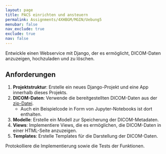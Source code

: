 ```yaml
---
layout: page
title: PACS einrichten und ansteuern
permalink: Assignments/4XHBGM/MGIN/Uebung5
menubar: false
nav_exclude: true
exclude: true
nav: false
---
```


Entwickle einen Webservice mit Django, der es ermöglicht, DICOM-Daten anzuzeigen, hochzuladen und zu löschen. 

## Anforderungen
1. **Projektstruktur**: Erstelle ein neues Django-Projekt und eine App innerhalb dieses Projekts.
2. **DICOM-Daten**: Verwende die bereitgestellten DICOM-Daten aus der [zip-Datei](/Assignments/4XHBGM/MGIN/PACS.zip).
    - Auch ein Beispielcode in Form von Jupyter-Notebooks ist dort enthalten.
3. **Modelle**: Erstelle ein Modell zur Speicherung der DICOM-Metadaten.
4. **Views**: Implementiere Views, die es ermöglichen, die DICOM-Daten in einer HTML-Seite anzuzeigen.
5. **Templates**: Erstelle Templates für die Darstellung der DICOM-Daten.

Protokolliere die Implementierung sowie die Tests der Funktionen. 